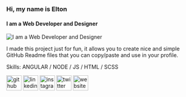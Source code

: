 ### Hi, my name is Elton
#### I am a Web Developer and Designer
![I am a Web Developer and Designer](https://arturssmirnovs.github.io/github-profile-readme-generator/images/banner.png)

I made this project just for fun, it allows you to create nice and simple GitHub Readme files that you can copy/paste and use in your profile.

Skills: ANGULAR / NODE / JS / HTML / SCSS



[<img src='https://cdn.jsdelivr.net/npm/simple-icons@3.0.1/icons/github.svg' alt='github' height='40'>](https://github.com/EltonWhybrow)  [<img src='https://cdn.jsdelivr.net/npm/simple-icons@3.0.1/icons/linkedin.svg' alt='linkedin' height='40'>](https://www.linkedin.com/in/elton-whybrow/)  [<img src='https://cdn.jsdelivr.net/npm/simple-icons@3.0.1/icons/instagram.svg' alt='instagram' height='40'>](https://www.instagram.com/eltongram/)  [<img src='https://cdn.jsdelivr.net/npm/simple-icons@3.0.1/icons/twitter.svg' alt='twitter' height='40'>](https://twitter.com/eltonwhybrow)  [<img src='https://cdn.jsdelivr.net/npm/simple-icons@3.0.1/icons/icloud.svg' alt='website' height='40'>](widesign.co.uk)  

